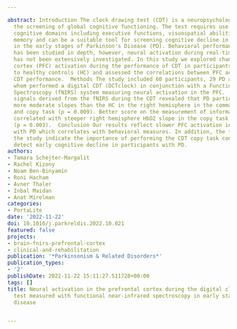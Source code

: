 ---
abstract: Introduction The clock drawing test (CDT) is a neuropsychological test for
  the screening of global cognitive functioning. The test requires use of multiple
  cognitive domains including executive functions, visuospatial abilities and semantic
  memory and can be a suitable tool for screening cognitive decline in participants
  in the early stages of Parkinson's Disease (PD). Behavioral performance on the CDT
  has been studied in depth, however, neural activation during real-time performance
  has not been extensively investigated. In this study we explored changes in prefrontal
  cortex (PFC) activation during the performance of CDT in participants with PD compared
  to healthy controls (HC) and assessed the correlations between PFC activation and
  CDT performance.  Methods The study included 60 participants, 29 PD and 31 HC participants
  whom performed a digital CDT (DCTclock) in conjunction with a Functional Near-Infrared
  Spectroscopy (fNIRS) system measuring neural activation in the PFC.  Results HbO2
  signals derived from the fNIRS during the CDT revealed that PD participants showed
  more moderate slopes than the HC in the right hemisphere in the command (p = 0.042)
  and copy task (p = 0.009). Better score on the measurement of information processing
  correlated with steeper right hemisphere HbO2 slope in the copy task in the PD group
  (p = 0.003).  Conclusion Our results reflect slower PFC activation in participants
  with PD which correlates with behavioral measures. In addition, the findings of
  the study indicate the importance of performing the CDT copy task condition that
  detect early cognitive decline in participants with PD.
authors:
- Tamara Schejter-Margalit
- Rachel Kizony
- Noam Ben-Binyamin
- Roni Hacham
- Avner Thaler
- Inbal Maidan
- Anat Mirelman
categories:
- PortaLite
date: '2022-11-22'
doi: 10.1016/j.parkreldis.2022.10.021
featured: false
projects:
- brain-fnirs-prefrontal-cortex
- clinical-and-rehabilitation
publication: '*Parkinsonism & Related Disorders*'
publication_types:
- '2'
publishDate: 2022-11-22 15:11:27.511728+00:00
tags: []
title: Neural activation in the prefrontal cortex during the digital clock drawing
  test measured with functional near-infrared spectroscopy in early stage Parkinson's
  disease

---
